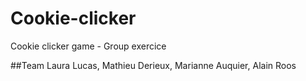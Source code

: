 # Cookie-clicker
Cookie clicker game - Group exercice

##Team
Laura Lucas, Mathieu Derieux, Marianne Auquier, Alain Roos
